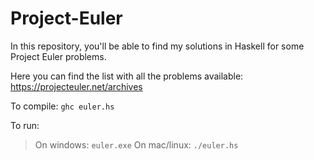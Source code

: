 # Project-Euler

In this repository, you'll be able to find my solutions in Haskell for some Project Euler problems.

Here you can find the list with all the problems available: https://projecteuler.net/archives

To compile:
`ghc euler.hs`

To run:

> On windows: `euler.exe`
> On mac/linux: `./euler.hs`
